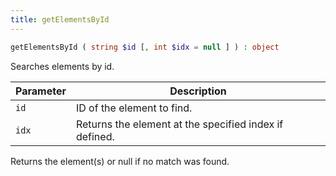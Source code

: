 ```yaml
---
title: getElementsById
---
```


```php
getElementsById ( string $id [, int $idx = null ] ) : object
```

Searches elements by id.

| Parameter | Description
| --------- | -----------
| `id`      | ID of the element to find.
| `idx`     | Returns the element at the specified index if defined.

Returns the element(s) or null if no match was found.